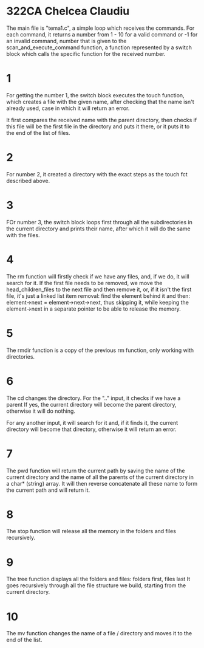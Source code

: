 # 322CA Chelcea Claudiu

The main file is "tema1.c", a simple loop which receives the commands. For each
command, it returns a number from 1 - 10 for a valid command or -1 for an
invalid command, number that is given to the scan_and_execute_command function,
a function represented by a switch block which calls the specific function
for the received number.

# 1
For getting the number 1, the switch block executes the touch function, which
creates a file with the given name, after checking that the name isn't already
used, case in which it will return an error.

It first compares the received name with the parent directory, then checks if
this file will be the first file in the directory and puts it there, or it puts
it to the end of the list of files.

# 2
For number 2, it created a directory with the exact steps as the touch fct
described above.

# 3
FOr number 3, the switch block loops first through all the subdirectories in
the current directory and prints their name, after which it will do the same
with the files.

# 4
The rm function will firstly check if we have any files, and, if we do, it will
search for it. If the first file needs to be removed, we move the
head_children_files to the next file and then remove it, or, if it isn't the
first file, it's just a linked list item removal: find the element behind it
and then: element->next = element->next->next, thus skipping it, while keeping
the element->next in a separate pointer to be able to release the memory.

# 5
The rmdir function is a copy of the previous rm function, only working with
directories.

# 6
The cd changes the directory. For the ".." input, it checks if we have a parent
If yes, the current directory will become the parent directory, otherwise
it will do nothing.

For any another input, it will search for it and, if it finds it, the current
directory will become that directory, otherwise it will return an error.

# 7
The pwd function will return the current path by saving the name of the
current directory and the name of all the parents of the current directory
in a char* (string) array. It will then reverse concatenate all these
name to form the current path and will return it.

# 8
The stop function will release all the memory in the folders and files
recursively.

# 9
The tree function displays all the folders and files: folders first, files last
It goes recursively through all the file structure we build, starting from the
current directory.

# 10
The mv function changes the name of a file / directory and moves it to the
end of the list.
